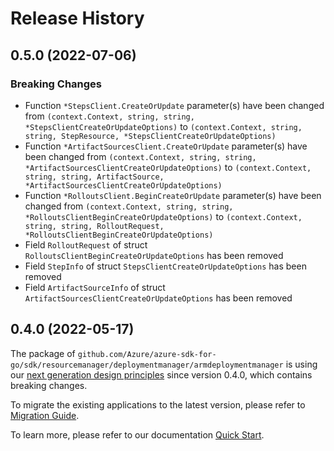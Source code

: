 # Release History

## 0.5.0 (2022-07-06)
### Breaking Changes

- Function `*StepsClient.CreateOrUpdate` parameter(s) have been changed from `(context.Context, string, string, *StepsClientCreateOrUpdateOptions)` to `(context.Context, string, string, StepResource, *StepsClientCreateOrUpdateOptions)`
- Function `*ArtifactSourcesClient.CreateOrUpdate` parameter(s) have been changed from `(context.Context, string, string, *ArtifactSourcesClientCreateOrUpdateOptions)` to `(context.Context, string, string, ArtifactSource, *ArtifactSourcesClientCreateOrUpdateOptions)`
- Function `*RolloutsClient.BeginCreateOrUpdate` parameter(s) have been changed from `(context.Context, string, string, *RolloutsClientBeginCreateOrUpdateOptions)` to `(context.Context, string, string, RolloutRequest, *RolloutsClientBeginCreateOrUpdateOptions)`
- Field `RolloutRequest` of struct `RolloutsClientBeginCreateOrUpdateOptions` has been removed
- Field `StepInfo` of struct `StepsClientCreateOrUpdateOptions` has been removed
- Field `ArtifactSourceInfo` of struct `ArtifactSourcesClientCreateOrUpdateOptions` has been removed


## 0.4.0 (2022-05-17)

The package of `github.com/Azure/azure-sdk-for-go/sdk/resourcemanager/deploymentmanager/armdeploymentmanager` is using our [next generation design principles](https://azure.github.io/azure-sdk/general_introduction.html) since version 0.4.0, which contains breaking changes.

To migrate the existing applications to the latest version, please refer to [Migration Guide](https://aka.ms/azsdk/go/mgmt/migration).

To learn more, please refer to our documentation [Quick Start](https://aka.ms/azsdk/go/mgmt).
